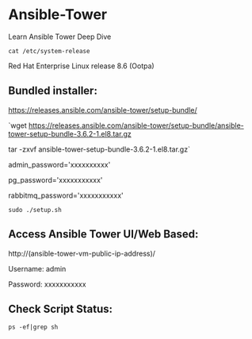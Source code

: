 # Ansible-Tower
Learn Ansible Tower Deep Dive

`cat /etc/system-release`

Red Hat Enterprise Linux release 8.6 (Ootpa)


Bundled installer:
--------------------
https://releases.ansible.com/ansible-tower/setup-bundle/

`wget https://releases.ansible.com/ansible-tower/setup-bundle/ansible-tower-setup-bundle-3.6.2-1.el8.tar.gz

tar -zxvf ansible-tower-setup-bundle-3.6.2-1.el8.tar.gz`

admin_password='xxxxxxxxxx'

pg_password='xxxxxxxxxxx'

rabbitmq_password='xxxxxxxxxxx'

`sudo ./setup.sh`

Access Ansible Tower UI/Web Based:
-----------------------------------
http://(ansible-tower-vm-public-ip-address)/

Username: admin

Password: xxxxxxxxxxx

Check Script Status:
---------------------
`ps -ef|grep sh`
